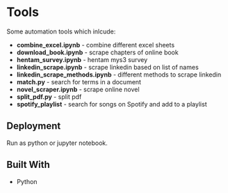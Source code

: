 # Tools

Some automation tools which inlcude:
* **combine_excel.ipynb** - combine different excel sheets
* **download_book.ipynb** - scrape chapters of online book
* **hentam_survey.ipynb** - hentam mys3 survey
* **linkedin_scrape.ipynb** - scrape linkedin based on list of names
* **linkedin_scrape_methods.ipynb** - different methods to scrape linkedin
* **match.py** - search for terms in a document
* **novel_scraper.ipynb** - scrape online novel
* **split_pdf.py** - split pdf
* **spotify_playlist** - search for songs on Spotify and add to a playlist

## Deployment

Run as python or jupyter notebook.

## Built With

* Python
